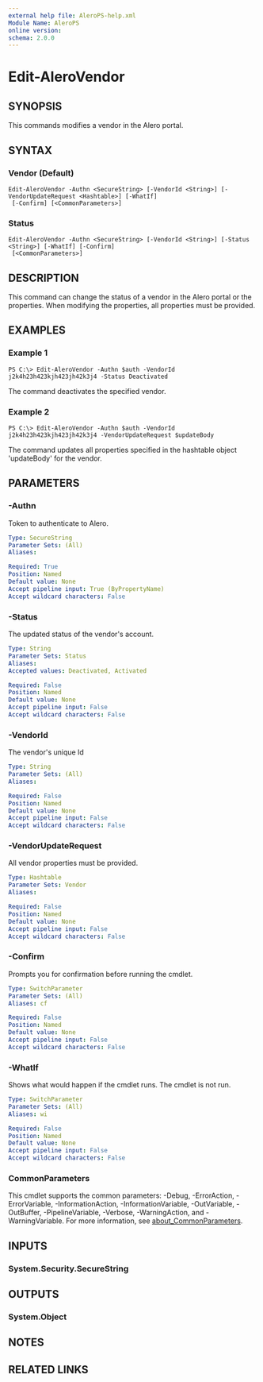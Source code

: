 ```yaml
---
external help file: AleroPS-help.xml
Module Name: AleroPS
online version:
schema: 2.0.0
---
```


# Edit-AleroVendor

## SYNOPSIS
This commands modifies a vendor in the Alero portal.

## SYNTAX

### Vendor (Default)
```
Edit-AleroVendor -Authn <SecureString> [-VendorId <String>] [-VendorUpdateRequest <Hashtable>] [-WhatIf]
 [-Confirm] [<CommonParameters>]
```

### Status
```
Edit-AleroVendor -Authn <SecureString> [-VendorId <String>] [-Status <String>] [-WhatIf] [-Confirm]
 [<CommonParameters>]
```

## DESCRIPTION
This command can change the status of a vendor in the Alero portal or the properties.
When modifying the properties, all properties must be provided.

## EXAMPLES

### Example 1
```
PS C:\> Edit-AleroVendor -Authn $auth -VendorId j2k4h23h423kjh423jh42k3j4 -Status Deactivated
```

The command deactivates the specified vendor.

### Example 2
```
PS C:\> Edit-AleroVendor -Authn $auth -VendorId j2k4h23h423kjh423jh42k3j4 -VendorUpdateRequest $updateBody
```

The command updates all properties specified in the hashtable object 'updateBody' for the vendor.

## PARAMETERS

### -Authn
Token to authenticate to Alero.

```yaml
Type: SecureString
Parameter Sets: (All)
Aliases:

Required: True
Position: Named
Default value: None
Accept pipeline input: True (ByPropertyName)
Accept wildcard characters: False
```

### -Status
The updated status of the vendor's account.

```yaml
Type: String
Parameter Sets: Status
Aliases:
Accepted values: Deactivated, Activated

Required: False
Position: Named
Default value: None
Accept pipeline input: False
Accept wildcard characters: False
```

### -VendorId
The vendor's unique Id

```yaml
Type: String
Parameter Sets: (All)
Aliases:

Required: False
Position: Named
Default value: None
Accept pipeline input: False
Accept wildcard characters: False
```

### -VendorUpdateRequest
All vendor properties must be provided.

```yaml
Type: Hashtable
Parameter Sets: Vendor
Aliases:

Required: False
Position: Named
Default value: None
Accept pipeline input: False
Accept wildcard characters: False
```

### -Confirm
Prompts you for confirmation before running the cmdlet.

```yaml
Type: SwitchParameter
Parameter Sets: (All)
Aliases: cf

Required: False
Position: Named
Default value: None
Accept pipeline input: False
Accept wildcard characters: False
```

### -WhatIf
Shows what would happen if the cmdlet runs. The cmdlet is not run.

```yaml
Type: SwitchParameter
Parameter Sets: (All)
Aliases: wi

Required: False
Position: Named
Default value: None
Accept pipeline input: False
Accept wildcard characters: False
```

### CommonParameters
This cmdlet supports the common parameters: -Debug, -ErrorAction, -ErrorVariable, -InformationAction, -InformationVariable, -OutVariable, -OutBuffer, -PipelineVariable, -Verbose, -WarningAction, and -WarningVariable. For more information, see [about_CommonParameters](http://go.microsoft.com/fwlink/?LinkID=113216).

## INPUTS

### System.Security.SecureString
## OUTPUTS

### System.Object
## NOTES

## RELATED LINKS
